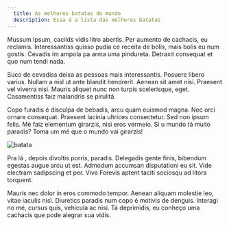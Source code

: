 ```yaml
---
  title: As melhores batatas do mundo
  description: Essa é a lista das melhores batatas
---
```


Mussum Ipsum, cacilds vidis litro abertis. Per aumento de cachacis, eu reclamis. Interessantiss quisso pudia ce receita de bolis, mais bolis eu num gostis. Cevadis im ampola pa arma uma pindureta. Detraxit consequat et quo num tendi nada.

Suco de cevadiss deixa as pessoas mais interessantis. Posuere libero varius. Nullam a nisl ut ante blandit hendrerit. Aenean sit amet nisi. Praesent vel viverra nisi. Mauris aliquet nunc non turpis scelerisque, eget. Casamentiss faiz malandris se pirulitá.

Copo furadis é disculpa de bebadis, arcu quam euismod magna. Nec orci ornare consequat. Praesent lacinia ultrices consectetur. Sed non ipsum felis. Mé faiz elementum girarzis, nisi eros vermeio. Si u mundo tá muito paradis? Toma um mé que o mundo vai girarzis!

![batata](/images/batata.jpeg)

Pra lá , depois divoltis porris, paradis. Delegadis gente finis, bibendum egestas augue arcu ut est. Admodum accumsan disputationi eu sit. Vide electram sadipscing et per. Viva Forevis aptent taciti sociosqu ad litora torquent.

Mauris nec dolor in eros commodo tempor. Aenean aliquam molestie leo, vitae iaculis nisl. Diuretics paradis num copo é motivis de denguis. Interagi no mé, cursus quis, vehicula ac nisi. Tá deprimidis, eu conheço uma cachacis que pode alegrar sua vidis. 
